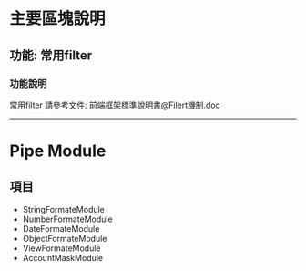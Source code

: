 # 主要區塊說明
## 功能: 常用filter


### 功能說明
常用filter
請參考文件: 前端框架標準說明書@Filert機制.doc



---

# Pipe Module
## 項目
* StringFormateModule
* NumberFormateModule
* DateFormateModule
* ObjectFormateModule
* ViewFormateModule
* AccountMaskModule



